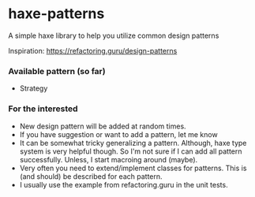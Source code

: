 # haxe-patterns
A simple haxe library to help you utilize common design patterns

Inspiration: https://refactoring.guru/design-patterns

### Available pattern (so far)
 
- Strategy

### For the interested
  
- New design pattern will be added at random times.
- If you have suggestion or want to add a pattern, let me know
- It can be somewhat tricky generalizing a pattern. Although, haxe type system is very helpful though. So I'm not sure if I can add all pattern successfully. Unless, I start macroing around (maybe).
- Very often you need to extend/implement classes for patterns. This is (and should) be described for each pattern.
- I usually use the example from refactoring.guru in the unit tests.

